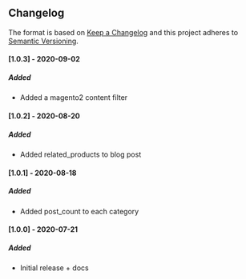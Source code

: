 ## Changelog
The format is based on [Keep a Changelog](https://keepachangelog.com/en/1.0.0/)
and this project adheres to [Semantic Versioning](https://semver.org/spec/v2.0.0.html).

#### [1.0.3] - 2020-09-02

##### Added
- Added a magento2 content filter

#### [1.0.2] - 2020-08-20

##### Added
- Added related_products to blog post

#### [1.0.1] - 2020-08-18

##### Added
- Added post_count to each category

#### [1.0.0] - 2020-07-21

##### Added
- Initial release + docs


